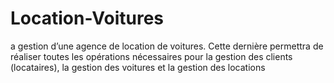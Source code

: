 # Location-Voitures
a gestion d’une agence de location de voitures. Cette dernière permettra de réaliser toutes les opérations nécessaires pour la gestion des clients (locataires), la gestion des voitures et la gestion des locations
